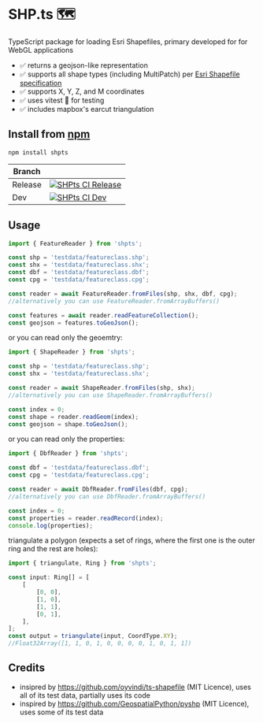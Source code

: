 # SHP.ts 🗺️

TypeScript package for loading Esri Shapefiles, primary developed for for WebGL applications

-   ✅ returns a geojson-like representation
-   ✅ supports all shape types (including MultiPatch) per [Esri Shapefile specification](https://www.esri.com/content/dam/esrisites/sitecore-archive/Files/Pdfs/library/whitepapers/pdfs/shapefile.pdf)
-   ✅ supports X, Y, Z, and M coordinates
-   ✅ uses vitest 🧪 for testing
-   ✅ includes mapbox's earcut triangulation

## Install from [npm](https://www.npmjs.com/package/shpts)

```
npm install shpts
```

| Branch  |                                                                                                                                                                          |
| ------- | ------------------------------------------------------------------------------------------------------------------------------------------------------------------------ |
| Release | [![SHPts CI Release](https://github.com/vojtatom/shpts/actions/workflows/ci.yaml/badge.svg?branch=release)](https://github.com/vojtatom/shpts/actions/workflows/ci.yaml) |
| Dev     | [![SHPts CI Dev](https://github.com/vojtatom/shpts/actions/workflows/ci.yaml/badge.svg?branch=dev)](https://github.com/vojtatom/shpts/actions/workflows/ci.yaml)         |

## Usage

```typescript
import { FeatureReader } from 'shpts';

const shp = 'testdata/featureclass.shp';
const shx = 'testdata/featureclass.shx';
const dbf = 'testdata/featureclass.dbf';
const cpg = 'testdata/featureclass.cpg';

const reader = await FeatureReader.fromFiles(shp, shx, dbf, cpg);
//alternatively you can use FeatureReader.fromArrayBuffers()

const features = await reader.readFeatureCollection();
const geojson = features.toGeoJson();
```

or you can read only the geoemtry:

```typescript
import { ShapeReader } from 'shpts';

const shp = 'testdata/featureclass.shp';
const shx = 'testdata/featureclass.shx';

const reader = await ShapeReader.fromFiles(shp, shx);
//alternatively you can use ShapeReader.fromArrayBuffers()

const index = 0;
const shape = reader.readGeom(index);
const geojson = shape.toGeoJson();
```

or you can read only the properties:

```typescript
import { DbfReader } from 'shpts';

const dbf = 'testdata/featureclass.dbf';
const cpg = 'testdata/featureclass.cpg';

const reader = await DbfReader.fromFiles(dbf, cpg);
//alternatively you can use DbfReader.fromArrayBuffers()

const index = 0;
const properties = reader.readRecord(index);
console.log(properties);
```

triangulate a polygon (expects a set of rings, where the first one is the outer ring and the rest are holes):

```typescript
import { triangulate, Ring } from 'shpts';

const input: Ring[] = [
    [
        [0, 0],
        [1, 0],
        [1, 1],
        [0, 1],
    ],
];
const output = triangulate(input, CoordType.XY);
//Float32Array([1, 1, 0, 1, 0, 0, 0, 0, 1, 0, 1, 1])
```

## Credits

-   insipred by https://github.com/oyvindi/ts-shapefile (MIT Licence), uses all of its test data, partially uses its code
-   inspired by https://github.com/GeospatialPython/pyshp (MIT Licence), uses some of its test data
